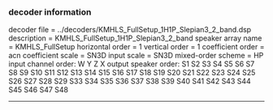 
### decoder information 
decoder file = ../decoders/KMHLS_FullSetup_1H1P_Slepian3_2_band.dsp
description = KMHLS_FullSetup_1H1P_Slepian3_2_band
speaker array name = KMHLS_FullSetup
horizontal order   = 1
vertical order     = 1
coefficient order  = acn
coefficient scale  = SN3D
input scale        = SN3D
mixed-order scheme = HP
input channel order: W Y Z X 
output speaker order: S1 S2 S3 S4 S5 S6 S7 S8 S9 S10 S11 S12 S13 S14 S15 S16 S17 S18 S19 S20 S21 S22 S23 S24 S25 S26 S27 S28 S29 S33 S34 S35 S36 S37 S38 S39 S40 S41 S42 S43 S44 S45 S46 S47 S48 

---

